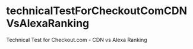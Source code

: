 # technicalTestForCheckoutComCDNVsAlexaRanking
Technical Test for Checkout.com - CDN vs Alexa Ranking 
